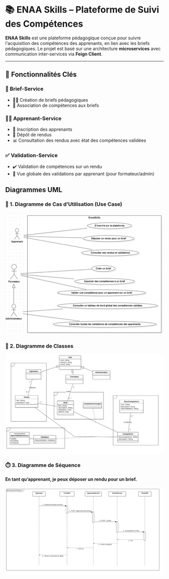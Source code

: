 # 📚 ENAA Skills – Plateforme de Suivi des Compétences

**ENAA Skills** est une plateforme pédagogique conçue pour suivre l'acquisition des compétences des apprenants, en lien avec les briefs pédagogiques. Le projet est basé sur une architecture **microservices** avec communication inter-services via **Feign Client**.

---

## 🚀 Fonctionnalités Clés

### 🎯 Brief-Service
- 👨‍🏫 Création de briefs pédagogiques
- 🔗 Association de compétences aux briefs



### 👨‍🎓 Apprenant-Service
- 📝 Inscription des apprenants
- 📂 Dépôt de rendus
- 📊 Consultation des rendus avec état des compétences validées

### ✅ Validation-Service
- ✔️ Validation de compétences sur un rendu
- 👀 Vue globale des validations par apprenant (pour formateur/admin)


##  Diagrammes UML
### 🎯 1. Diagramme de Cas d’Utilisation (Use Case)
![img_1.png](img_1.png)
### 🧩 2. Diagramme de Classes 
![img.png](img.png)
### ⏱️ 3. Diagramme de Séquence 
#### En tant qu’apprenant, je peux déposer un rendu pour un brief.
![img_2.png](img_2.png)